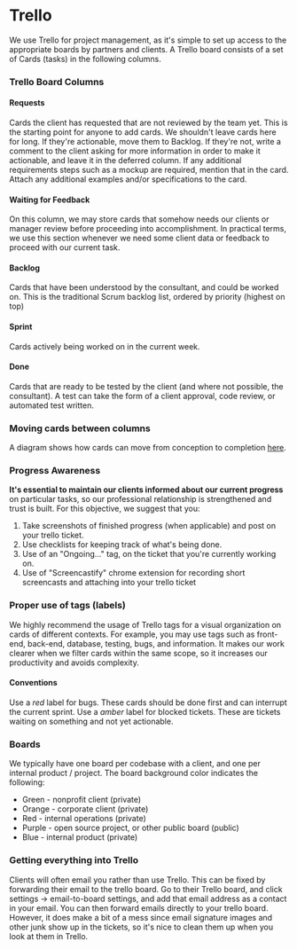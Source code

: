 # Trello

We use Trello for project management, as it's simple to set up access to the appropriate boards by partners and clients. A Trello board consists of a set of Cards (tasks) in the following columns.

### Trello Board Columns

#### Requests
Cards the client has requested that are not reviewed by the team yet. This is the starting point for anyone to add cards. We shouldn't leave cards here for long. If they're actionable, move them to Backlog. If they're not, write a comment to the client asking for more information in order to make it actionable, and leave it in the deferred column. If any additional requirements steps such as a mockup are required, mention that in the card. Attach any additional examples and/or specifications to the card.

#### Waiting for Feedback

On this column, we may store cards that somehow needs our clients or manager review before proceeding into accomplishment. In practical terms, we use this section whenever we need some client data or feedback to proceed with our current task.

#### Backlog
Cards that have been understood by the consultant, and could be worked on. This is the traditional Scrum backlog list, ordered by priority (highest on top)

#### Sprint
Cards actively being worked on in the current week.

#### Done
Cards that are ready to be tested by the client (and where not possible, the consultant). A test can take the form of a client approval, code review, or automated test written.

### Moving cards between columns

A diagram shows how cards can move from conception to completion [here](https://drive.google.com/open?id=1VrniT1lRqVu9sJr0ZMK1aQLnFwEuFIQD).

### Progress Awareness

**It's essential to maintain our clients informed about our current progress** on particular tasks, so our professional relationship is strengthened and trust is built. For this objective, we suggest that you:
1) Take screenshots of finished progress (when applicable) and post on your trello ticket.
2) Use checklists for keeping track of what's being done.
3) Use of an "Ongoing..." tag, on the ticket that you're currently working on.
4) Use of "Screencastify" chrome extension for recording short screencasts and attaching into your trello ticket

### Proper use of tags (labels)

We highly recommend the usage of Trello tags for a visual organization on cards of different contexts. For example, you may use tags such as front-end, back-end, database, testing, bugs, and information. It makes our work clearer when we filter cards within the same scope, so it increases our productivity and avoids complexity.

#### Conventions

Use a *red* label for bugs. These cards should be done first and can interrupt the current sprint.
Use a *amber* label for blocked tickets. These are tickets waiting on something and not yet actionable.

### Boards

We typically have one board per codebase with a client, and one per internal product / project. The board background color indicates the following:
  * Green - nonprofit client (private)
  * Orange - corporate client (private)
  * Red - internal operations (private)
  * Purple - open source project, or other public board (public)
  * Blue - internal product (private)

### Getting everything into Trello

Clients will often email you rather than use Trello. This can be fixed by forwarding their email to the trello board. Go to their Trello board, and click settings -> email-to-board settings, and add that email address as a contact in your email. You can then forward emails directly to your trello board. However, it does make a bit of a mess since email signature images and other junk show up in the tickets, so it's nice to clean them up when you look at them in Trello.


